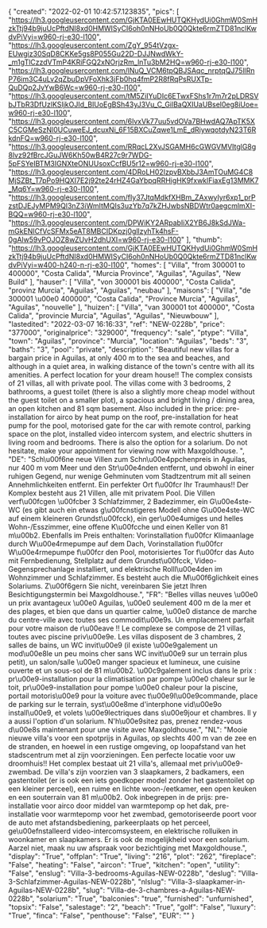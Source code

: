 {
"created": "2022-02-01 10:42:57.123835",
"pics": [
"https://lh3.googleusercontent.com/GjKTA0EEwHUTQKHydUi0GhmW0SmHzkTtj94b9juUcPftdNI8xd0HMWISyCI6oh0nNHoUb0Q0Qkte6rmZTD81nclKwdvPiVyi=w960-rj-e30-l100",
"https://lh3.googleusercontent.com/ZgY_954tVzgx-EUwgiz30SqD8CKKe5gs8P055Gu22D-DJJNwdWkY-_m1gTlCzzdVTmP4KRiFGQ2xNOrjzRm_lnTu3bM2HQ=w960-rj-e30-l100",
"https://lh3.googleusercontent.com/lNuQ_VCM6tpQBJSAqc_nrptqQJ75llRnP76im3C4uLv2qZbuDpVFoXhk3jFb0hq4fmP2R8fRqPsRUXTp-QuDQp2JvYwB6Wc=w960-rj-e30-l100",
"https://lh3.googleusercontent.com/tM5ZiIYuDIc6ETwxFShs1r7m7r2pLDRSVbJTbR3DfUzlKSIjkOJId_BIUoEgBSh43yJ3Vu_C_GilBaQXIUaUBsel0eg8iUoe=w960-rj-e30-l100",
"https://lh3.googleusercontent.com/6lvxVk77uu5vdOVa7BHwdAQ7ApTK5XC5CGMeSzNl0UCuweEJ_dcuxNi_6F15BXCuZqwe1LmE_dRiywqotdyN23T6RkdnFQ=w960-rj-e30-l100",
"https://lh3.googleusercontent.com/RRqcL2XvJSGAMH6cGWGVMVItglG8g8lvz92fBrcJGuJW6Kh50wB4R27c9r7WDG-5pFSYeIBTM3IGNXteONUUsoxCcfBU5r12=w960-rj-e30-l100",
"https://lh3.googleusercontent.com/4DRoLH02IzpvBXbbJ3AmTOuMG4C8MjSZBt_T7pPo9HQXI7E2j92te24rHZ4GaYbpqRRHigHK9fxwklFiaxEg13MMK7_Mq6Y=w960-rj-e30-l100",
"https://lh3.googleusercontent.com/fIy37JtqMdkfXHBm_ZAxwyIyr6xp1_prPzstDJEJyMPM9Ql3nZ3iWmItMQIs3uzYb7q7kZHJwbsNBDWtr0aegcmlmXI-BQQ=w960-rj-e30-l100",
"https://lh3.googleusercontent.com/DPWiKY2ARpabIiX2YB6J8kSdJWa-mGkENICfVcSFMx5eAT8MBCIDKpzj0gllzyhTk4hsF-0gAlw59vPOJOZ8wZUvH2dhUXI=w960-rj-e30-l100"
],
"thumb": "https://lh3.googleusercontent.com/GjKTA0EEwHUTQKHydUi0GhmW0SmHzkTtj94b9juUcPftdNI8xd0HMWISyCI6oh0nNHoUb0Q0Qkte6rmZTD81nclKwdvPiVyi=w400-h240-n-rj-e30-l100",
"homes": [
"Villa",
"from 300001 to 400000",
"Costa Calida",
"Murcia Province",
"Aguilas",
"Aguilas",
"New Build"
],
"hauser": [
"Villa",
"von 300001 bis 400000",
"Costa Calida",
"provinz Murcia",
"Aguilas",
"Aguilas",
"neubau"
],
"maisons": [
"Villa",
"de 300001 \u00e0 400000",
"Costa Calida",
"Province Murcia",
"Aguilas",
"Aguilas",
"nouvelle"
],
"huizen": [
"Villa",
"van 300001 tot 400000",
"Costa Calida",
"provincie Murcia",
"Aguilas",
"Aguilas",
"Nieuwbouw"
],
"lastedited": "2022-03-07 16:16:33",
"ref": "NEW-0228b",
"price": "377000",
"originalprice": "329000",
"frequency": "sale",
"ptype": "Villa",
"town": "Aguilas",
"province": "Murcia",
"location": "Aguilas",
"beds": "3",
"baths": "3",
"pool": "private",
"description": "Beautiful new villas for a bargain price in Aguilas, at only 400 m to the sea and beaches, and although in a quiet area, in walking distance of the town's centre with all its amenities. A perfect location for your dream house!! The complex consists of 21 villas, all with private pool. The villas come with 3 bedrooms, 2 bathrooms, a guest toilet (there is also a slightly more cheap model without the guest toilet on a smaller plot), a spacious and bright living / dining area, an open kitchen and 81 sqm basement. Also included in the price: pre-installation for airco by heat pump on the roof, pre-installation for heat pump for the pool, motorised gate for the car with remote control, parking space on the plot, installed video intercom system, and electric shutters in living room and bedrooms. There is also the option for a solarium. Do not hesitate, make your appointment for viewing now with Maxgoldhouse. ",
"DE": "Sch\u00f6ne neue Villen zum Schn\u00e4ppchenpreis in Aguilas, nur 400 m vom Meer und den Str\u00e4nden entfernt, und obwohl in einer ruhigen Gegend, nur wenige Gehminuten vom Stadtzentrum mit all seinen Annehmlichkeiten entfernt. Ein perfekter Ort f\u00fcr Ihr Traumhaus!! Der Komplex besteht aus 21 Villen, alle mit privatem Pool. Die Villen verf\u00fcgen \u00fcber 3 Schlafzimmer, 2 Badezimmer, ein G\u00e4ste-WC (es gibt auch ein etwas g\u00fcnstigeres Modell ohne G\u00e4ste-WC auf einem kleineren Grundst\u00fcck), ein ger\u00e4umiges und helles Wohn-/Esszimmer, eine offene K\u00fcche und einen Keller von 81 m\u00b2. Ebenfalls im Preis enthalten: Vorinstallation f\u00fcr Klimaanlage durch W\u00e4rmepumpe auf dem Dach, Vorinstallation f\u00fcr W\u00e4rmepumpe f\u00fcr den Pool, motorisiertes Tor f\u00fcr das Auto mit Fernbedienung, Stellplatz auf dem Grundst\u00fcck, Video-Gegensprechanlage installiert, und elektrische Rolll\u00e4den im Wohnzimmer und Schlafzimmer. Es besteht auch die M\u00f6glichkeit eines Solariums. Z\u00f6gern Sie nicht, vereinbaren Sie jetzt Ihren Besichtigungstermin bei Maxgoldhouse.",
"FR": "Belles villas neuves \u00e0 un prix avantageux \u00e0 Aguilas, \u00e0 seulement 400 m de la mer et des plages, et bien que dans un quartier calme, \u00e0 distance de marche du centre-ville avec toutes ses commodit\u00e9s. Un emplacement parfait pour votre maison de r\u00eave !! Le complexe se compose de 21 villas, toutes avec piscine priv\u00e9e. Les villas disposent de 3 chambres, 2 salles de bains, un WC invit\u00e9 (il existe \u00e9galement un mod\u00e8le un peu moins cher sans WC invit\u00e9 sur un terrain plus petit), un salon/salle \u00e0 manger spacieux et lumineux, une cuisine ouverte et un sous-sol de 81 m\u00b2. \u00c9galement inclus dans le prix : pr\u00e9-installation pour la climatisation par pompe \u00e0 chaleur sur le toit, pr\u00e9-installation pour pompe \u00e0 chaleur pour la piscine, portail motoris\u00e9 pour la voiture avec t\u00e9l\u00e9commande, place de parking sur le terrain, syst\u00e8me d'interphone vid\u00e9o install\u00e9, et volets \u00e9lectriques dans s\u00e9jour et chambres. Il y a aussi l'option d'un solarium. N'h\u00e9sitez pas, prenez rendez-vous d\u00e8s maintenant pour une visite avec Maxgoldhouse.",
"NL": "Mooie nieuwe villa's voor een spotprijs in Aguilas, op slechts 400 m van de zee en de stranden, en hoewel in een rustige omgeving, op loopafstand van het stadscentrum met al zijn voorzieningen. Een perfecte locatie voor uw droomhuis!! Het complex bestaat uit 21 villa's, allemaal met priv\u00e9-zwembad. De villa's zijn voorzien van 3 slaapkamers, 2 badkamers, een gastentoilet (er is ook een iets goedkoper model zonder het gastentoilet op een kleiner perceel), een ruime en lichte woon-/eetkamer, een open keuken en een souterrain van 81 m\u00b2. Ook inbegrepen in de prijs: pre-installatie voor airco door middel van warmtepomp op het dak, pre-installatie voor warmtepomp voor het zwembad, gemotoriseerde poort voor de auto met afstandsbediening, parkeerplaats op het perceel, ge\u00efnstalleerd video-intercomsysteem, en elektrische rolluiken in woonkamer en slaapkamers. Er is ook de mogelijkheid voor een solarium. Aarzel niet, maak nu uw afspraak voor bezichtiging met Maxgoldhouse.",
"display": "True",
"offplan": "True",
"living": "216",
"plot": "262",
"fireplace": "False",
"heating": "False",
"aircon": "True",
"kitchen": "open",
"utility": "False",
"enslug": "Villa-3-bedrooms-Aguilas-NEW-0228b",
"deslug": "Villa-3-Schlafzimmer-Aguilas-NEW-0228b",
"nlslug": "Villa-3-slaapkamer-in-Aguilas-NEW-0228b",
"slug": "Villa-de-3-chambres-a-Aguilas-NEW-0228b",
"solarium": "True",
"balconies": "true",
"furnished": "unfurnished",
"topsix": "False",
"salestage": "2",
"beach": "True",
"golf": "False",
"luxury": "True",
"finca": "False",
"penthouse": "False",
"EUR": ""
}